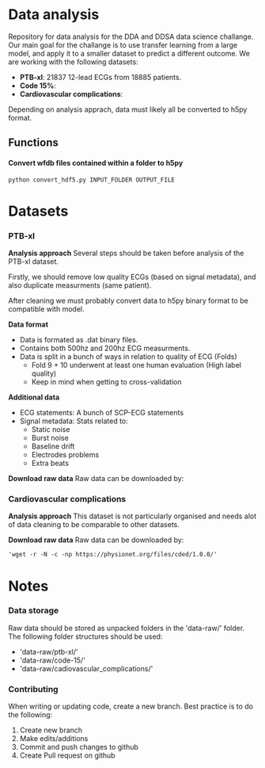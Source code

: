 # Data analysis
Repository for data analysis for the DDA and DDSA data science challange. Our main goal for the challange is to use transfer learning from a large model, and apply it to a smaller dataset to predict a different outcome. We are working with the following datasets:
* **PTB-xl**: 21837 12-lead ECGs from 18885 patients. 
* **Code 15%**:
* **Cardiovascular complications**: 

Depending on analysis apprach, data must likely all be converted to h5py format.

## Functions
#### Convert wfdb files contained within a folder to h5py
```python convert_hdf5.py INPUT_FOLDER OUTPUT_FILE```

# Datasets
### PTB-xl
**Analysis approach**
Several steps should be taken before analysis of the PTB-xl dataset.

Firstly, we should remove low quality ECGs (based on signal metadata), and also duplicate measurments (same patient).

After cleaning we must probably convert data to h5py binary format to be compatible with model.

**Data format**
* Data is formated as .dat binary files.
* Contains both 500hz and 200hz ECG measurments.
* Data is split in a bunch of ways in relation to quality of ECG (Folds)
  * Fold 9 + 10 underwent at least one human evaluation (High label quality)
  * Keep in mind when getting to cross-validation

**Additional data**
* ECG statements: A bunch of SCP-ECG statements
* Signal metadata: Stats related to:
  * Static noise
  * Burst noise
  * Baseline drift
  * Electrodes problems 
  * Extra beats

**Download raw data**
Raw data can be downloaded by:

### Cardiovascular complications
**Analysis approach**
This dataset is not particularly organised and needs alot of data cleaning to be comparable to other datasets.

**Download raw data**
Raw data can be downloaded by:
```
'wget -r -N -c -np https://physionet.org/files/cded/1.0.0/'
```
# Notes
### Data storage
Raw data should be stored as unpacked folders in the 'data-raw/' folder. The following folder structures should be used:
* 'data-raw/ptb-xl/'
* 'data-raw/code-15/'
* 'data-raw/cadiovascular_complications/'

### Contributing
When writing or updating code, create a new branch. Best practice is to do the following:
1. Create new branch
2. Make edits/additions
3. Commit and push changes to github
4. Create Pull request on github
